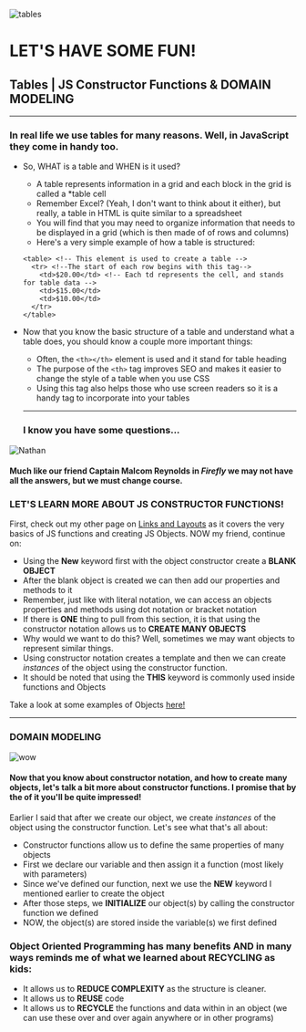 ![tables](https://media.giphy.com/media/vXCnjyyQTzAFG/giphy.gif)
# LET'S HAVE SOME FUN! 
## Tables | JS Constructor Functions & DOMAIN MODELING
-------------------------

### In real life we use tables for many reasons. Well, in JavaScript they come in handy too. 
* So, WHAT is a table and WHEN is it used?
  * A table represents information in a grid and each block in the grid is called a *table cell
  * Remember Excel? (Yeah, I don't want to think about it either), but really, a table in HTML is quite similar to a spreadsheet
  * You will find that you may need to organize information that needs to be displayed in a grid (which is then made of of rows and columns)
  * Here's a very simple example of how a table is structured:

  ```
  <table> <!-- This element is used to create a table -->
    <tr> <!--The start of each row begins with this tag-->
      <td>$20.00</td> <!-- Each td represents the cell, and stands for table data -->
      <td>$15.00</td>
      <td>$10.00</td>
    </tr>
  </table>
  ```
* Now that you know the basic structure of a table and understand what a table does, you should know a couple more important things:
  * Often, the `<th></th>` element is used and it stand for table heading 
  * The purpose of the `<th>` tag improves SEO and makes it easier to change the style of a table when you use CSS
  * Using this tag also helps those who use screen readers so it is a handy tag to incorporate into your tables 

  --------------------
  ### I know you have some questions...

 ![Nathan](https://media.giphy.com/media/UvwI1X7XkbXq0/giphy.gif)

 ####  Much like our friend Captain Malcom Reynolds in *Firefly* we may not have all the answers, but we must change course. 
 ### LET'S LEARN MORE ABOUT JS CONSTRUCTOR FUNCTIONS!

 First, check out my other page on [Links and Layouts](https://rivad2.github.io/reading-notes/201/class-04.html) as it covers the very basics of JS functions and creating JS Objects. NOW my friend, continue on:

 * Using the **New** keyword first with the object constructor create a **BLANK  OBJECT**
 * After the blank object is created we can then add our properties and methods to it
 * Remember, just like with literal notation, we can access an objects properties and methods using dot notation or bracket notation
 * If there is **ONE** thing to pull from this section, it is that using the constructor notation allows us to **CREATE MANY OBJECTS**
 * Why would we want to do this? Well, sometimes we may want objects to represent similar things. 
 * Using constructor notation creates a template and then we can create *instances* of the object using the constructor function. 
 * It should be noted that using the **THIS** keyword is commonly used inside functions and Objects

 Take a look at some examples of Objects [here!](https://developer.mozilla.org/en-US/docs/Web/JavaScript/Guide/Working_with_Objects)

---------------------------------
 ### DOMAIN MODELING 
 ![wow](https://media.giphy.com/media/Wyt6sLEjKjaFjzybth/giphy.gif)
 #### Now that you know about constructor notation, and how to create many objects, let's talk a bit more about constructor functions. I promise that by the of it you'll be quite impressed!

 Earlier I said that after we create our object, we create *instances* of the object using the constructor function. Let's see what that's all about:

 * Constructor functions allow us to define the same  properties of many objects
 * First we declare our variable and then assign it a function (most likely with parameters)
 * Since we've defined our function, next we use the **NEW** keyword I mentioned earlier to create the object
 * After those steps, we **INITIALIZE** our object(s) by calling the constructor function we defined
 * NOW, the object(s) are stored inside the variable(s) we first defined

 ### Object Oriented Programming has many benefits AND in many ways reminds me of what we learned about RECYCLING as kids:

 * It allows us to **REDUCE COMPLEXITY** as the structure is cleaner. 
 * It allows us to **REUSE** code 
 * It allows us to **RECYCLE** the functions and data within in an object (we can use these over and over again anywhere or in other programs)



 


  